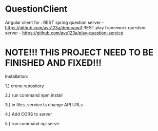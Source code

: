 # QuestionClient

Angular client for :
REST spring question server - https://github.com/avs123a/demoapp1
REST play framework question server - https://github.com/avs123a/play-question-service

# NOTE!!! THIS PROJECT NEED TO BE FINISHED AND FIXED!!!


Installation:

1.) crone repository

2.) run command npm install

3.) in files .service.ts change API URLs

4.) Add CORS to server

5.) run command ng-serve
